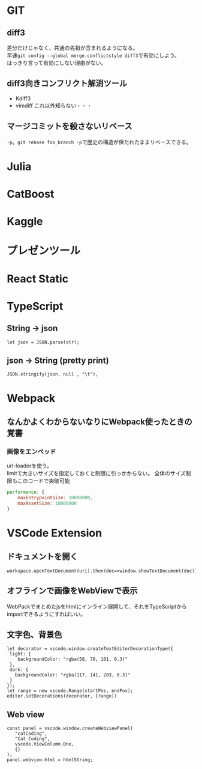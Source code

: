 # GIT
## diff3
差分だけじゃなく、共通の先祖が含まれるようになる。  
早速`git config --global merge.conflictstyle diff3`で有効にしよう。  
はっきり言って有効にしない理由がない。  

## diff3向きコンフリクト解消ツール
* Kdiff3
* vimdiff
これ以外知らない・・・

## マージコミットを殺さないリベース
`-p`。`git rebase foo_branch -p`で歴史の構造が保たれたままリベースできる。

# Julia

# CatBoost

# Kaggle

# プレゼンツール

# React Static

# TypeScript
## String -> json
```
let json = JSON.parse(str);
```

## json -> String (pretty print)
```
JSON.stringify(json, null , "\t"),
```

# Webpack
## なんかよくわからないなりにWebpack使ったときの覚書
### 画像をエンベッド
url-loaderを使う。  
limitで大きいサイズを指定しておくと制限に引っかからない。
全体のサイズ制限もこのコードで突破可能
```webpack.config.js
performance: {
    maxEntrypointSize: 10000000,
    maxAssetSize: 10000000
}
```

# VSCode Extension
## ドキュメントを開く
```
workspace.openTextDocument(uri).then(doc=>window.showTextDocument(doc))
```

## オフラインで画像をWebViewで表示
WebPackでまとめたjsをhtmlにインライン展開して、それをTypeScriptからimportできるようにすればいい。

## 文字色、背景色
```
let decorator = vscode.window.createTextEditorDecorationType({
 light: {
    backgroundColor: "rgba(58, 70, 101, 0.3)"
 },
 dark: {
   backgroundColor: "rgba(117, 141, 203, 0.3)"
 }
});
let range = new vscode.Range(startPos, endPos);
editor.setDecorations(decorator, [range])
```

## Web view
```
const panel = vscode.window.createWebviewPanel(
   "catCoding",
   "Cat Coding",
   vscode.ViewColumn.One,
   {}
);
panel.webview.html = htmlString;
```



